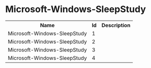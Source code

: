 # Microsoft-Windows-SleepStudy

<table>
<colgroup><col/><col/><col/></colgroup>
<tr><th>Name</th><th>Id</th><th>Description</th></tr>
<tr><td>Microsoft-Windows-SleepStudy</td><td>1</td><td></td></tr>
<tr><td>Microsoft-Windows-SleepStudy</td><td>2</td><td></td></tr>
<tr><td>Microsoft-Windows-SleepStudy</td><td>3</td><td></td></tr>
<tr><td>Microsoft-Windows-SleepStudy</td><td>4</td><td></td></tr>
</table>
